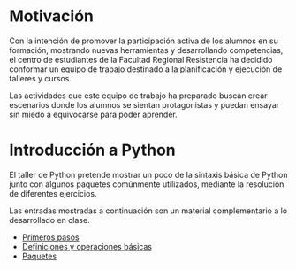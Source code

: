 # Motivación
Con la intención de promover la participación activa de los alumnos en su formación, mostrando nuevas herramientas y desarrollando competencias, el centro de estudiantes de la Facultad Regional Resistencia ha decidido conformar un equipo de trabajo destinado a la planificación y ejecución de talleres y cursos. 

Las actividades que este equipo de trabajo ha preparado buscan crear escenarios donde los alumnos se sientan protagonistas y puedan ensayar sin miedo a equivocarse para poder aprender.

# Introducción a Python
El taller de Python pretende mostrar un poco de la sintaxis básica de Python junto con algunos paquetes comúnmente utilizados, mediante la resolución de diferentes ejercicios. 

Las entradas mostradas a continuación son un material complementario a lo desarrollado en clase.

- [Primeros pasos](pages/Python1.html)
- [Definiciones y operaciones básicas](pages/Python2.html)
- [Paquetes](pages/Python3.html)
